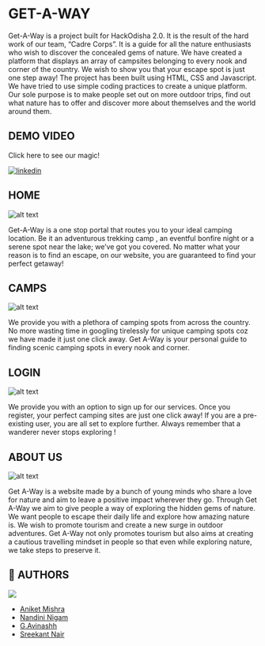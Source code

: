 
# GET-A-WAY


Get-A-Way is a project built for HackOdisha 2.0. It is the result of the hard work of our team, “Cadre Corps”. It is a guide for all the nature enthusiasts who wish to discover the concealed gems of nature. 
We have created a platform that displays an array of campsites belonging to every nook and corner of the country. We wish to show you that your escape spot is just one step away!
The project has been built using HTML, CSS and Javascript. We have tried to use simple coding practices to create a unique platform.
Our sole purpose is to make people set out on more outdoor trips, find out what nature has to offer and discover more about themselves and the world around them.


## DEMO VIDEO
Click here to see our magic!

[![linkedin](https://raw.githubusercontent.com/ani23-11/getaway/main/gifs/GET-A-WAY.gif)](https://youtu.be/3tRrxqTu4d4)

## HOME


![alt text](https://raw.githubusercontent.com/ani23-11/getaway/main/gifs/My%20Video1.gif)

Get-A-Way is a one stop portal that routes you to your ideal camping location. Be it an adventurous trekking camp , an eventful bonfire night or a serene spot near the lake; we’ve got you covered. No matter what your reason is to find an escape, on our website, you are guaranteed to find your perfect getaway!

## CAMPS


![alt text](https://raw.githubusercontent.com/ani23-11/getaway/main/gifs/My%20Video2.gif)

We provide you with a plethora of camping spots from  across the country.
No more wasting time in googling tirelessly for unique camping spots coz we have made it just one click away. Get A-Way is your personal guide to finding scenic camping spots in every nook and corner. 

## LOGIN


![alt text](https://raw.githubusercontent.com/ani23-11/getaway/main/gifs/My%20Video.gif)

We provide you with an option to sign up for our services. Once you register, your perfect camping sites are just one click away! 
If you are a pre-existing user, you are all set to explore further. Always remember that a wanderer never stops exploring !

## ABOUT US


![alt text](https://raw.githubusercontent.com/ani23-11/getaway/main/gifs/My%20Video3.gif)

Get A-Way is a website made by a bunch of young minds who share a love for nature and aim to leave a positive impact wherever they go. Through Get A-Way we aim to give people a way of exploring the hidden gems of nature. We want people to escape their daily life and explore how amazing nature is. We wish to promote tourism and create a new surge in outdoor adventures. 
Get A-Way not only promotes tourism but also aims at creating a cautious travelling mindset in people so that even while exploring nature, we take steps to preserve it.

## 🔗 AUTHORS


![](https://img.shields.io/badge/linkedin-0A66C2?style=for-the-badge&logo=linkedin&logoColor=white)

- [Aniket Mishra](https://www.linkedin.com/in/aniket21mishra/)
- [Nandini Nigam](https://www.linkedin.com/in/nandini-nigam/)
- [G.Avinashh](https://www.linkedin.com/in/avinashh-g/)
- [Sreekant Nair](https://www.linkedin.com/in/sreekant-nair-422388220/)
